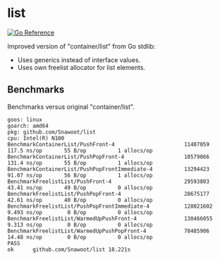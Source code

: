 # list

[![Go Reference](https://pkg.go.dev/badge/github.com/Snawoot/list.svg)](https://pkg.go.dev/github.com/Snawoot/list)

Improved version of "container/list" from Go stdlib:

* Uses generics instead of interface values.
* Uses own freelist allocator for list elements.

## Benchmarks

Benchmarks versus original "container/list".

```
goos: linux
goarch: amd64
pkg: github.com/Snawoot/list
cpu: Intel(R) N100
BenchmarkContainerList/PushFront-4                     	11407059	        117.5 ns/op	      55 B/op	       1 allocs/op
BenchmarkContainerList/PushPopFront-4                  	10579866	        131.4 ns/op	      55 B/op	       1 allocs/op
BenchmarkContainerList/PushPopFrontImmediate-4         	13294423	        91.07 ns/op	      56 B/op	       1 allocs/op
BenchmarkFreelistList/PushFront-4                      	29593803	        43.41 ns/op	      49 B/op	       0 allocs/op
BenchmarkFreelistList/PushPopFront-4                   	28675177	        42.61 ns/op	      40 B/op	       0 allocs/op
BenchmarkFreelistList/PushPopFrontImmediate-4          	128021602	        9.493 ns/op	       0 B/op	       0 allocs/op
BenchmarkFreelistList/WarmedUpPushFront-4              	130466055	        9.313 ns/op	       0 B/op	       0 allocs/op
BenchmarkFreelistList/WarmedUpPushPopFront-4           	78485906	        14.48 ns/op	       0 B/op	       0 allocs/op
PASS
ok  	github.com/Snawoot/list	18.221s
```

